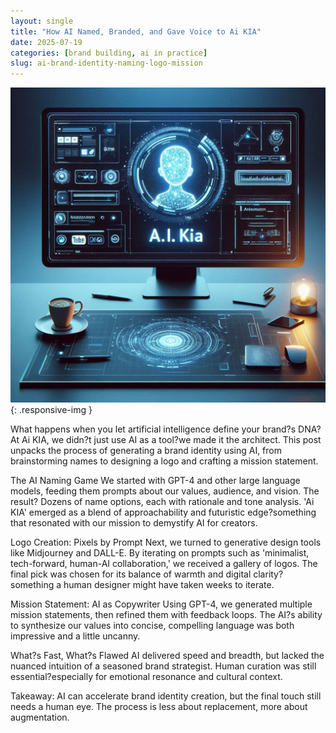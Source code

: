 ```yaml
---
layout: single
title: "How AI Named, Branded, and Gave Voice to Ai KIA"
date: 2025-07-19
categories: [brand building, ai in practice]
slug: ai-brand-identity-naming-logo-mission
---
```


![AI at work](/assets/blogs/ai-brand-identity-naming-logo-mission-1.jpg){: .responsive-img }

What happens when you let artificial intelligence define your brand?s DNA? At Ai KIA, we didn?t just use AI as a tool?we made it the architect. This post unpacks the process of generating a brand identity using AI, from brainstorming names to designing a logo and crafting a mission statement.

The AI Naming Game
We started with GPT-4 and other large language models, feeding them prompts about our values, audience, and vision. The result? Dozens of name options, each with rationale and tone analysis. 'Ai KIA' emerged as a blend of approachability and futuristic edge?something that resonated with our mission to demystify AI for creators.

Logo Creation: Pixels by Prompt
Next, we turned to generative design tools like Midjourney and DALL-E. By iterating on prompts such as 'minimalist, tech-forward, human-AI collaboration,' we received a gallery of logos. The final pick was chosen for its balance of warmth and digital clarity?something a human designer might have taken weeks to iterate.

Mission Statement: AI as Copywriter
Using GPT-4, we generated multiple mission statements, then refined them with feedback loops. The AI?s ability to synthesize our values into concise, compelling language was both impressive and a little uncanny.

What?s Fast, What?s Flawed
AI delivered speed and breadth, but lacked the nuanced intuition of a seasoned brand strategist. Human curation was still essential?especially for emotional resonance and cultural context.

Takeaway: AI can accelerate brand identity creation, but the final touch still needs a human eye. The process is less about replacement, more about augmentation.


